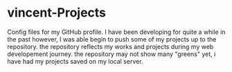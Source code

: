 # vincent-Projects
Config files for my GitHub profile.
I have been developing for quite a while in the past
however, I was able begin to push some of my projects up to the repository.
the repository reflects my works and projects during my web developement journey. 
the repository may not show many "greens" yet, i have had my projects saved on my local server.
